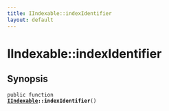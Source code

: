 ```yaml
---
title: IIndexable::indexIdentifier
layout: default
---
```


# IIndexable::indexIdentifier

## Synopsis

<code>public function <b><a href="IIndexable">IIndexable</a>::indexIdentifier</b>()</code>

